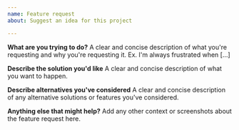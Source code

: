 ```yaml
---
name: Feature request
about: Suggest an idea for this project

---
```


<!-- If you do not use this template, your issue may be closed without warning. -->
**What are you trying to do?**
A clear and concise description of what you're requesting and why you're requesting it. Ex. I'm always frustrated when [...]

**Describe the solution you'd like**
A clear and concise description of what you want to happen.

**Describe alternatives you've considered**
A clear and concise description of any alternative solutions or features you've considered.

**Anything else that might help?**
Add any other context or screenshots about the feature request here.
